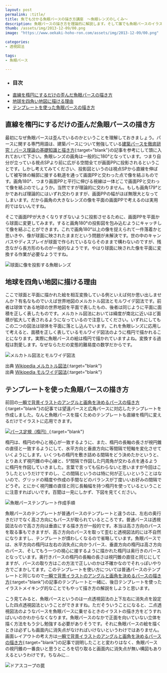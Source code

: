 ```yaml
---
layout: post
permalink: :title/
title: 魚でも分かる魚眼パースの描き方講座　〜魚眼レンズのしくみ〜
description: 魚眼パースの描き方を理論的に解説します。そして誰でも魚眼パースのイラストを描けるテンプレートを作ったので、どうぞ思う存分歪んだ魚眼パースのイラスト描きまくってください。
thumb: /assets/img/2013-12-09/00.png
image: "https://www.oekaki-hoho-ron.com/assets/img/2013-12-09/00.png"

categories:
- 透視図法

tags:
- 魚眼パース

---
```


- ### 目次
- [直線を楕円にするだけの歪んだ魚眼パースの描き方](#直線を楕円にするだけの歪んだ魚眼パースの描き方)
- [地球を四角い地図に描ける理由](#地球を四角い地図に描ける理由)
- [テンプレートを使った魚眼パースの描き方](#テンプレートを使った魚眼パースの描き方)

## 直線を楕円にするだけの歪んだ魚眼パースの描き方

最初になぜ魚眼パースは歪んでいるのかということを理解しておきましょう。パースに関する専門用語は、建築パースについて勉強している[建築パースを徹底研究！パース理論の基礎知識と描き方](/drawing-procedure-of-construction-perspective/4.html){:target="blank"}の記事を参考にして頭に入れておいて下さい。魚眼レンズの画角は一般的に180°となっています。つまり自分が立っている視点SPより前に広がる空間全てが画面PPに投影されるということです。しかし考えてみてください、投影図というのは視点SPから直線を伸ばして被写体の輪郭に接する軌道を通って画面PPと交わった点で像を結ぶものです。画角180°、つまり画面PPと平行に伸びる視線は一体どこで画面PPと交わって像を結ぶのでしょうか。当然ですが理論的に交わりません。もしも画角179°とかであれば理論的にはいずれ交わりますが、画面PPの幅がほぼ無限大となってしまいます。だから画角の大きなレンズの像を平面の画面PPで考えるのは実用的ではないんですね。

そこで画面PPが大きくなりすぎないように投影させるために、画面PPを平面から球面に変更してみます。すると画角180°の投影図を包み込むようにキャッチして像を結ぶことができます。これで画角180°以上の像を捉えられて一件落着かと思いきや、像が球面に映されたままだという問題が未解決です。世の中のキャンバスやディスプレイが球面で作られているならそのままで構わないのですが、残念ながら長方形のものが一般的なようです。やはり球面に映された像を平面に変換する作業が必要なようですね。

![球面に像を投影する魚眼レンズ](/assets/img/2013-12-09/01.png)

## 地球を四角い地図に描ける理由

ここで球面と平面に描かれた絵を相互変換している例といえば何か思い出しませんか？有名なものでいえば世界地図のメルカトル図法とモルワイデ図法です。前者は球体である地球の世界地図を平面で表したもの、後者は同じように平面に面積を正しく表したものです。メルカトル図法においては緯度が南北に近いほど面積が拡大して表されるようになっているので注意してください。いずれにしてもこの二つの図法は球体を平面に落とし込んでいます。これを魚眼レンズに応用して考えると、面積を正しく表しているモルワイデ図法のように楕円で描かれることになります。実際に魚眼パースの絵は楕円で描かれていますよね。変換する過程は割愛します。なぜならただの変態的難易度の数学だからです。

![メルカトル図法とモルワイデ図法](/assets/img/2013-12-09/02.png)

<span>出典 [Wikipedia メルカトル図法](http://ja.wikipedia.org/wiki/%E3%83%A1%E3%83%AB%E3%82%AB%E3%83%88%E3%83%AB%E5%9B%B3%E6%B3%95){:target="blank"}
<br>
出典 [Wikipedia モルワイデ図法](http://ja.wikipedia.org/wiki/%E3%83%A2%E3%83%AB%E3%83%AF%E3%82%A4%E3%83%87%E5%9B%B3%E6%B3%95){:target="blank"}</span>

## テンプレートを使った魚眼パースの描き方

前回の[一瞬で背景イラストのアングルと画角を決めるパースの描き方](/device-of-perspective-ruler/index.html){:target="blank"}の記事では望遠パースと広角パースに対応したテンプレートを作成しました。なんと魚眼パースを描くためのテンプレートも直線を楕円に変えるだけでイラストに応用できます。

[![パース定規（楕円）](/assets/img/2013-12-09/03.png)](/assets/img/2013-12-09/03.png){:target="blank"}

楕円は、楕円の中心と視心が一致するように、また、楕円の長軸の長さが視円錐の直径と一致するようにして、水平方向と垂直方向に等間隔で短軸を変化させていくようにします。いくつもの楕円を敷き詰める間隔をどう決めたかというと、とりあえず視円錐の中心線と、5°間隔で作図した円周角が交わる点を通るように楕円を作図していきました。言葉で言っても伝わらないと思いますが今回はこうしたというだけですのし、この間隔というのは特に何が正しいということはないので、グリッドの精度や作成の手間などのバランスが丁度いいお好みの間隔でどうぞ。とにかく視円錐の直径と同じ長軸幅を持つ楕円を使っているということに注意すればいいです。百聞は一見にしかず、下図を見てください。

![魚眼パーステンプレート作成手順](/assets/img/2013-12-09/04.png)

魚眼パースのテンプレートが普通パースのテンプレートと違うのは、左右の奥行きだけでなく高さ方向にもパースが取られているところです。普通パースは透視図法なので高さ方向は垂直にする描き方が一般的です。本当は高さ方向のパースを取る事もできますが、高さ方向のパースを取って歪むと透視図法的には不自然になりますし、テンプレートが煩わしくなるので省略しています。魚眼パースでは、水平方向の楕円は左右の消失点に向かうパース、垂直方向の楕円は高さ方向のパース、そしてもう一つの視心に接するように描かれた楕円は奥行きのパースとなっています。奥行きパースの楕円の長軸の長さは視円錐の直径と同じにしてますが、パースの取り方はこの方法で正しいのかは不確かなのでそれっぽいやり方でごまかしてます。このテンプレートを使い方については普通パースのテンプレートと同じなので[一瞬で背景イラストのアングルと画角を決めるパースの描き方](/device-of-perspective-ruler/index.html){:target="blank"}の記事のテンプレートと一緒に、後日テンプレートを使ったイラストメイキング的なことでもやって描き方の解説をしようと思います。

こう見てみると、魚眼パースというのは一点透視図法の上下左右に消失点を設定した四点透視図法ということができますね。ただそういうことになると、二点透視図法のようなパースを魚眼パースに乗せるときのイラストの描き方をどうすればいいのかわからなくなります。魚眼パースのなかで正面を向いていない立体を描く方法をもう少し勉強する必要がありそうです。それに魚眼パースの絵を描くときは必ずしも画面内に消失点がなければいけないというわけではありません。画面レイアウトの考え方は[一瞬で背景イラストのアングルと画角を決めるパースの描き方](/device-of-perspective-ruler/index.html){:target="blank"}の記事で説明したことと変わりはなく、魚眼パースの視円錐の一番良いと思うところを切り取ると画面内に消失点が無い構図もありえるというわけです。ちなみに...

![ドアスコープの罠](/assets/img/2013-12-09/05.png)
